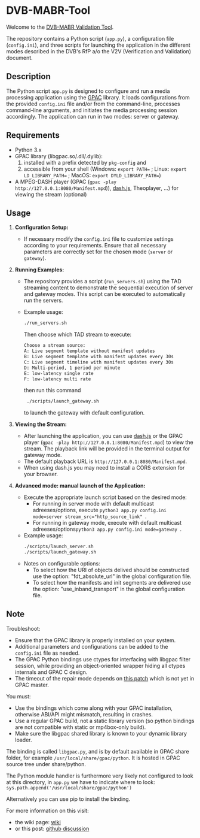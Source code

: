 # DVB-MABR-Tool

Welcome to the [DVB-MABR Validation Tool](https://dvb.org/news/rfp-released-for-dvb-mabr-validation-tool/).

The repository contains a Python script (`app.py`), a configuration file (`config.ini`), and three scripts for launching the application in the different modes described in the DVB's RfP a/o the V2V (Verification and Validation) document.

## Description

The Python script `app.py` is designed to configure and run a media processing application using the [GPAC](https://gpac.io) library. It loads configurations from the provided `config.ini` file and/or from the command-line, processes command-line arguments, and initiates the media processing session accordingly. The application can run in two modes: server or gateway.

## Requirements

- Python 3.x
- GPAC library (libgpac.so/.dll/.dylib):
   1. installed with a prefix detected by `pkg-config` and
   2. accessible from your shell (Windows: ```export PATH=``` ; Linux: ```export LD_LIBRARY_PATH=``` ; MacOS: ```export DYLD_LIBRARY_PATH=```)
- A MPEG-DASH player (GPAC (`gpac -play http://127.0.0.1:8080/Manifest.mpd`)), [dash.js](https://reference.dashif.org/dash.js/latest/samples/dash-if-reference-player/index.html?mpd=http://127.0.0.1:8080/Manifest.mpd), Theoplayer, ...) for viewing the stream (optional)

## Usage

1. **Configuration Setup:**
   - If necessary modify the `config.ini` file to customize settings according to your requirements. Ensure that all necessary parameters are correctly set for the chosen mode (`server` or `gateway`).
   
2. **Running Examples:**
   - The repository provides a script (`run_servers.sh`) using the TAD streaming content to demonstrate the sequential execution of server and gateway modes. This script can be executed to automatically run the servers.
   - Example usage:
     ```bash
     ./run_servers.sh
     ```
     Then choose which TAD stream to execute:

     ```bash
     Choose a stream source:
     A: Live segment template without manifest updates
     B: Live segment template with manifest updates every 30s
     C: Live segment timeline with manifest updates every 30s
     D: Multi-period, 1 period per minute
     E: low-latency single rate
     F: low-latency multi rate
     ```

     then run this command    
     ```bash
      ./scripts/launch_gateway.sh 
     ``` 
     
     to launch the gateway with default configuration.

3. **Viewing the Stream:**
   - After launching the application, you can use [dash.js](https://reference.dashif.org/dash.js/latest/samples/dash-if-reference-player/index.html?mpd=http://127.0.0.1:8080/Manifest.mpd) or the GPAC player (`gpac -play http://127.0.0.1:8080/Manifest.mpd`) to view the stream. The playback link will be provided in the terminal output for gateway mode.
   - The default playback URL is `http://127.0.0.1:8080/Manifest.mpd`.
   - When using dash.js you may need to install a CORS extension for your browser.

4. **Advanced mode: manual launch of the Application:**
   - Execute the appropriate launch script based on the desired mode:
     - For running in server mode with default multicast adreeses/options, execute ```python3 app.py config.ini mode=server stream_src="http_source_link" ```.
     - For running in gateway mode, execute  with default multicast adreeses/options```python3 app.py config.ini mode=gateway ```.
   - Example usage:
     ```bash
     ./scripts/launch_server.sh
     ./scripts/launch_gateway.sh
     ```
   - Notes on configurable options:
     - To select how the URI of objects delived should be constructed use the option: "fdt_absolute_url" in the global configuration file.
     - To select how the manifests and init segments are delivered use the option: "use_inband_transport" in the global configuration file.

## Note

Troubleshoot:
- Ensure that the GPAC library is properly installed on your system.
- Additional parameters and configurations can be added to the `config.ini` file as needed.
- The GPAC Python bindings use ctypes for interfacing with libgpac filter session, while providing an object-oriented wrapper hiding all ctypes internals and GPAC C design.
- The timeout of the repair mode depends on [this patch](https://github.com/gpac/gpac/compare/master...rbouqueau:buildbot-mabr_client_object_timeout?expand=1) which is not yet in GPAC master.

You must:
- Use the bindings which come along with your GPAC installation, otherwise ABI/API might mismatch, resulting in crashes.
- Use a regular GPAC build, not a static library version (so python bindings are not compatible with static or mp4box-only build).
- Make sure the libgpac shared library is known to your dynamic library loader.

The binding is called `libgpac.py`, and is by default available in GPAC share folder, for example `/usr/local/share/gpac/python`. It is hosted in GPAC source tree under share/python.

The Python module handler is furthermore very likely not configured to look at this directory, in `app.py` we have to indicate where to look:
     ```
        sys.path.append('/usr/local/share/gpac/python')
     ```

Alternatively you can use pip to install the binding.

For more information on this visit:
- the wiki page: [wiki](https://wiki.gpac.io/Howtos/python/)
- or this post:  [github discussion](https://github.com/gpac/gpac/issues/2161#issuecomment-1087281505)
